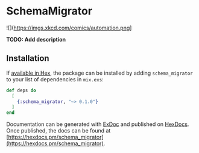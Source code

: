 # SchemaMigrator
![](https://imgs.xkcd.com/comics/automation.png]

**TODO: Add description**

## Installation

If [available in Hex](https://hex.pm/docs/publish), the package can be installed
by adding `schema_migrator` to your list of dependencies in `mix.exs`:

```elixir
def deps do
  [
    {:schema_migrator, "~> 0.1.0"}
  ]
end
```

Documentation can be generated with [ExDoc](https://github.com/elixir-lang/ex_doc)
and published on [HexDocs](https://hexdocs.pm). Once published, the docs can
be found at [https://hexdocs.pm/schema_migrator](https://hexdocs.pm/schema_migrator).


